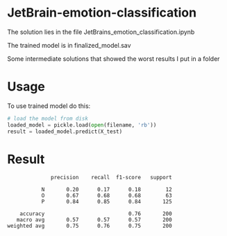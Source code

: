 # JetBrain-emotion-classification
The solution lies in the file JetBrains_emotion_classification.ipynb

The trained model is in finalized_model.sav

Some intermediate solutions that showed the worst results I put in a folder

# Usage
To use trained model do this:

```python
# load the model from disk
loaded_model = pickle.load(open(filename, 'rb'))
result = loaded_model.predict(X_test)
```

# Result

```
              precision    recall  f1-score   support

           N       0.20      0.17      0.18        12
           O       0.67      0.68      0.68        63
           P       0.84      0.85      0.84       125

    accuracy                           0.76       200
   macro avg       0.57      0.57      0.57       200
weighted avg       0.75      0.76      0.75       200
```

